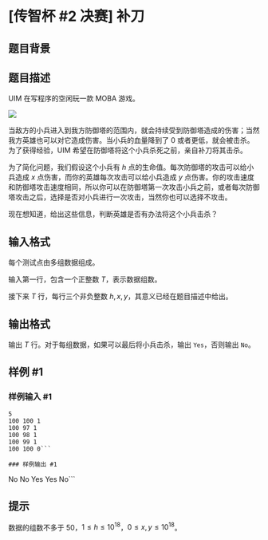 # [传智杯 #2 决赛] 补刀

## 题目背景



## 题目描述

UIM 在写程序的空闲玩一款 MOBA 游戏。

![](https://cdn.luogu.com.cn/upload/image_hosting/j6t4jmrd.png)

当敌方的小兵进入到我方防御塔的范围内，就会持续受到防御塔造成的伤害；当然我方英雄也可以对它造成伤害。当小兵的血量降到了 0 或者更低，就会被击杀。为了获得经验，UIM 希望在防御塔将这个小兵杀死之前，亲自补刀将其击杀。

为了简化问题，我们假设这个小兵有 $h$ 点的生命值。每次防御塔的攻击可以给小兵造成 $x$ 点伤害，而你的英雄每次攻击可以给小兵造成 $y$ 点伤害。你的攻击速度和防御塔攻击速度相同，所以你可以在防御塔第一次攻击小兵之前，或者每次防御塔攻击之后，选择是否对小兵进行一次攻击，当然你也可以选择不攻击。

现在想知道，给出这些信息，判断英雄是否有办法将这个小兵击杀？

## 输入格式

每个测试点由多组数据组成。

输入第一行，包含一个正整数 $T$，表示数据组数。

接下来 $T$ 行，每行三个非负整数 $h,x,y$，其意义已经在题目描述中给出。

## 输出格式

输出 $T$ 行。对于每组数据，如果可以最后将小兵击杀，输出 `Yes`，否则输出 `No`。

## 样例 #1

### 样例输入 #1
```
5
100 100 1
100 97 1
100 98 1
100 99 1
100 100 0```

### 样例输出 #1

```
No
No
Yes
Yes
No```

## 提示

数据的组数不多于 50，$1\le h \le 10^{18}$，$0\le x,y \le 10^{18}$。
